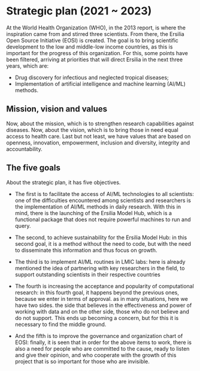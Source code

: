 # Strategic plan (2021 ~ 2023)
At the World Health Organization (WHO), in the 2013 report, is where the inspiration came from and stirred three scientists. From there, the Ersilia Open Source Initiative (EOSI) is created. 
The goal is to bring scientific development to the low and middle-low income countries, as this is important for the progress of this organization. 
For this, some points have been filtered, arriving at priorities that will direct Ersilia in the next three years, which are:

- Drug discovery for infectious and neglected tropical diseases;
- Implementation of artificial intelligence and machine learning (AI/ML) methods.

## Mission, vision and values
Now, about the mission, which is to strengthen research capabilities against diseases. Now,  about the vision, which is to bring those in need equal access to health care. Last but not least, we have values that are based on openness, innovation, empowerment, inclusion and diversity, integrity and accountability.

## The five goals
About the strategic plan, it has five objectives. 

- The first is to facilitate the access of AI/ML technologies to all scientists: one of the difficulties encountered among scientists and researchers is the implementation of AI/ML methods in daily research. With this in mind, there is the launching of the Ersilia Model Hub, which is a functional package that does not require powerful machines to run and query.

- The second, to achieve sustainability for the Ersilia Model Hub: in this second goal, it is a method without the need to code, but with the need to disseminate this information and thus focus on growth.

- The third is to implement AI/ML routines in LMIC labs:
here is already mentioned the idea of partnering with key researchers in the field, to support outstanding scientists in their respective countries

- The fourth is increasing the acceptance and popularity of computational research: in this fourth goal, it happens beyond the previous ones, because we enter in terms of approval. as in many situations, here we have two sides. the side that believes in the effectiveness and power of working with data and on the other side, those who do not believe and do not support. This ends up becoming a concern, but for this it is necessary to find the middle ground.

- And the fifth is to improve the governance and organization chart of EOSI: finally, it is seen that in order for the above items to work, there is also a need for people who are committed to the cause, ready to listen and give their opinion, and who cooperate with the growth of this project that is so important for those who are invisible.